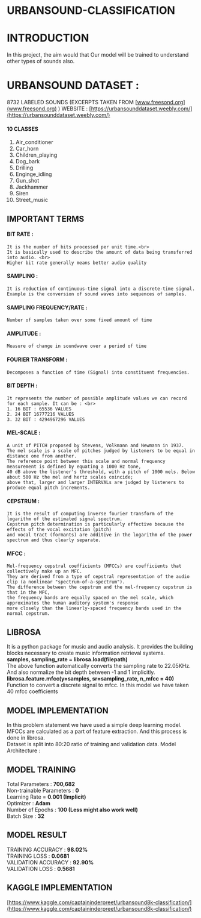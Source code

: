 # URBANSOUND-CLASSIFICATION


# INTRODUCTION
In this project, the aim would that Our model will be trained to understand other types of sounds also.

# URBANSOUND DATASET : 

8732 LABELED SOUNDS (EXCERPTS TAKEN FROM [www.freesond.org](www.freesond.org) )
WEBSITE : [https://urbansounddataset.weebly.com/](https://urbansounddataset.weebly.com/)
#### 10 CLASSES
1. Air_conditioner
2. Car_horn
3. Children_playing
4. Dog_bark
5. Drilling
6. Enginge_idling
7. Gun_shot
8. Jackhammer
9. Siren
10. Street_music



## IMPORTANT TERMS

#### BIT RATE : 
	It is the number of bits processed per unit time.<br> 
	It is basically used to describe the amount of data being transferred into audio. <br>
	Higher bit rate generally means better audio quality
#### SAMPLING : 
	It is reduction of continuous-time signal into a discrete-time signal. 
	Example is the conversion of sound waves into sequences of samples.
#### SAMPLING FREQUENCY/RATE : 
	Number of samples taken over some fixed amount of time
#### AMPLITUDE : 
	Measure of change in soundwave over a period of time
#### FOURIER TRANSFORM : 
	Decomposes a function of time (Signal) into constituent frequencies.
#### BIT DEPTH : 
	It represents the number of possible amplitude values we can record for each sample. It can be : <br>
	1. 16 BIT : 65536 VALUES
	2. 24 BIT 16777216 VALUES
	3. 32 BIT : 4294967296 VALUES
#### MEL-SCALE : 
	A unit of PITCH proposed by Stevens, Volkmann and Newmann in 1937. 
	The mel scale is a scale of pitches judged by listeners to be equal in distance one from another. 
	The reference point between this scale and normal frequency measurement is defined by equating a 1000 Hz tone, 
	40 dB above the listener's threshold, with a pitch of 1000 mels. Below about 500 Hz the mel and hertz scales coincide; 
	above that, larger and larger INTERVALs are judged by listeners to produce equal pitch increments.
	
#### CEPSTRUM : 
	It is the result of computing inverse fourier transform of the logarithm of the estimated signal spectrum.
	Cepstrum pitch determination is particularly effective because the effects of the vocal excitation (pitch) 
	and vocal tract (formants) are additive in the logarithm of the power spectrum and thus clearly separate.
#### MFCC : 
	Mel-frequency cepstral coefficients (MFCCs) are coefficients that collectively make up an MFC. 
	They are derived from a type of cepstral representation of the audio clip (a nonlinear "spectrum-of-a-spectrum"). 
	The difference between the cepstrum and the mel-frequency cepstrum is that in the MFC, 
	the frequency bands are equally spaced on the mel scale, which approximates the human auditory system's response 
	more closely than the linearly-spaced frequency bands used in the normal cepstrum.
           

## LIBROSA

It is a python package for music and audio analysis. It provides the building blocks necessary to create music information retrieval systems.<br>
	**samples, sampling_rate = librosa.load(filepath)**<br>
The above function automatically converts the sampling rate to 22.05KHz. And also normalize the bit depth between -1 and 1 implicitly.<br>
	**librosa.feature.mfcc(y=samples, sr=sampling_rate, n_mfcc = 40)**<br>
Function to convert a discrete signal to mfcc. In this model we have taken 40 mfcc coefficients 

## MODEL IMPLEMENTATION 

In this problem statement we have used a simple deep learning model. <br>
MFCCs are calculated as a part of feature extraction. And this process is done in librosa.<br>
Dataset is split into 80:20 ratio of training and validation data. Model Architecture : 


## MODEL TRAINING 

Total Parameters : **700,682**<br>
Non-trainable Parameters : **0**<br>
Learning Rate = **0.001 (Implicit)**<br>
Optimizer : **Adam**<br>
Number of Epochs : **100 (Less might also work well)**<br>
Batch Size : **32**<br>


## MODEL RESULT 

TRAINING ACCURACY : **98.02%**<br>
TRAINING LOSS : **0.0681**<br>
VALIDATION ACCURACY : **92.90%**<br>
VALIDATION LOSS : **0.5681**<br>


## KAGGLE IMPLEMENTATION

[https://www.kaggle.com/captaininderpreet/urbansound8k-classification/](https://www.kaggle.com/captaininderpreet/urbansound8k-classification/)
